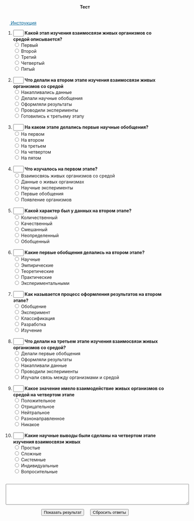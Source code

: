 <script type="text/javascript" language="JavaScript">
 var res="1111111111" 
function check_me()
{
    var count=0
    with(document.test)
{
if (!Q1[0].checked&&!Q1[1].checked&&!Q1[2].checked&&!Q1[3].checked&&!Q1[4].checked)  
{count+=1};  
if (!Q2[0].checked&&!Q2[1].checked&&!Q2[2].checked&&!Q2[3].checked&&!Q2[4].checked)  
{count+=1};  
if (!Q3[0].checked&&!Q3[1].checked&&!Q3[2].checked&&!Q3[3].checked&&!Q3[4].checked)  
{count+=1};  
if (!Q4[0].checked&&!Q4[1].checked&&!Q4[2].checked&&!Q4[3].checked&&!Q4[4].checked)  
{count+=1};  
if (!Q5[0].checked&&!Q5[1].checked&&!Q5[2].checked&&!Q5[3].checked&&!Q5[4].checked)  
{count+=1};  
if (!Q6[0].checked&&!Q6[1].checked&&!Q6[2].checked&&!Q6[3].checked&&!Q6[4].checked)  
{count+=1};  
if (!Q7[0].checked&&!Q7[1].checked&&!Q7[2].checked&&!Q7[3].checked&&!Q7[4].checked)  
{count+=1};  
if (!Q8[0].checked&&!Q8[1].checked&&!Q8[2].checked&&!Q8[3].checked&&!Q8[4].checked)  
{count+=1};  
if (!Q9[0].checked&&!Q9[1].checked&&!Q9[2].checked&&!Q9[3].checked&&!Q9[4].checked)  
{count+=1};  
if (!Q10[0].checked&&!Q10[1].checked&&!Q10[2].checked&&!Q10[3].checked&&!Q10[4].checked)  
{count+=1};  
if (count>0) 
    {alert("Вы выполнили не все задания. Проверьте себя!")  } 
        else answer()
    }
} 
 
function control(k, f1,f2,f3,f4,f5,f6,f7,f8,f9,f10) {
if (k==1&&f1.checked) return true;
if (k==2&&f2.checked) return true;
if (k==3&&f3.checked) return true;
if (k==4&&f4.checked) return true;
if (k==5&&f5.checked) return true;
if (k==6&&f6.checked) return true;
if (k==7&&f7.checked) return true;
if (k==8&&f8.checked) return true;
if (k==9&&f9.checked) return true;
if (k==10&&f10.checked) return true;
return false;
}
 
function answer()
{
answ="";
     with(document)
    {
    answ+=control(res.charAt(0) ,test.Q1[0],test.Q1[1],test.Q1[2],test.Q1[3],test.Q1[4])?"1":"0"
answ+=control(res.charAt(1) ,test.Q2[0],test.Q2[1],test.Q2[2],test.Q2[3],test.Q2[4])?"1":"0"
answ+=control(res.charAt(2) ,test.Q3[0],test.Q3[1],test.Q3[2],test.Q3[3],test.Q3[4])?"1":"0"
answ+=control(res.charAt(3) ,test.Q4[0],test.Q4[1],test.Q4[2],test.Q4[3],test.Q4[4])?"1":"0"
answ+=control(res.charAt(4) ,test.Q5[0],test.Q5[1],test.Q5[2],test.Q5[3],test.Q5[4])?"1":"0"
answ+=control(res.charAt(5) ,test.Q6[0],test.Q6[1],test.Q6[2],test.Q6[3],test.Q6[4])?"1":"0"
answ+=control(res.charAt(6) ,test.Q7[0],test.Q7[1],test.Q7[2],test.Q7[3],test.Q7[4])?"1":"0"
answ+=control(res.charAt(7) ,test.Q8[0],test.Q8[1],test.Q8[2],test.Q8[3],test.Q8[4])?"1":"0"
answ+=control(res.charAt(8) ,test.Q9[0],test.Q9[1],test.Q9[2],test.Q9[3],test.Q9[4])?"1":"0"
answ+=control(res.charAt(9) ,test.Q10[0],test.Q10[1],test.Q10[2],test.Q10[3],test.Q10[4])?"1":"0"
 
showResult();
    }
}
 
function showResult()
{
    var nok=0;
    var i,s;
 
for (i=0; i<answ.length;i++) {nok+=answ.charAt(i)=="1"?1:0;}
if(nok==10) s="ОТЛИЧНО";
if(nok<10) s="ХОРОШО";
if(nok<7.5) s="УДОВЛЕТВОРИТЕЛЬНО";
if (nok<5) s="НЕУДОВЛЕТВОРИТЕЛЬНО";
    document.test.s1.
    value="Количество правильных ответов "+nok+". Ваша оценка  "+s+". Посмотрите на окно рядом с номером вопроса. Если ответ правильный, там (+). Если ответ ошибочен, там (-).";
 
with(document.test)
    {
    if (answ.charAt(0)=="1") {T1.value=" + "} else {T1.value=" - "};
   if (answ.charAt(1)=="1") {T2.value=" + "} else {T2.value=" - "};
   if (answ.charAt(2)=="1") {T3.value=" + "} else {T3.value=" - "};
   if (answ.charAt(3)=="1") {T4.value=" + "} else {T4.value=" - "};
   if (answ.charAt(4)=="1") {T5.value=" + "} else {T5.value=" - "};
   if (answ.charAt(5)=="1") {T6.value=" + "} else {T6.value=" - "};
   if (answ.charAt(6)=="1") {T7.value=" + "} else {T7.value=" - "};
   if (answ.charAt(7)=="1") {T8.value=" + "} else {T8.value=" - "};
   if (answ.charAt(8)=="1") {T9.value=" + "} else {T9.value=" - "};
   if (answ.charAt(9)=="1") {T10.value=" + "} else {T10.value=" - "};
     }
}
function showhide(obj){
    if(obj == 'none') return 'inline';
    else return 'none';
}
</script>
<center><b>Тест</b></center><br/><br/>
&nbsp;&nbsp;&nbsp;<span style="color:#006699;text-decoration:underline;cursor:pointer;" onclick="document.getElementById('instruction').style.display = showhide(document.getElementById('instruction').style.display)">
Инструкция</span>
 <br/>
<div id="instruction" style="display: none; width: 100%;">
<ul>
<li>Выберите один из вариантов в каждом из 10 вопросов;</li>
<li>Нажмите на кнопку "Показать результат";</li>
<li>Скрипт не покажет результат, пока Вы не ответите на все вопросы;</li>
<li>Загляните в окно рядом с номером задания. Если ответ правильный, то там (+). Если Вы ошиблись, там (-).</li>
<li>За каждый правильный ответ начисляется 1 балл;</li>
<li>Оценки: менее 5 баллов - НЕУДОВЛЕТВОРИТЕЛЬНО, от 5 но менее 7.5 - УДОВЛЕТВОРИТЕЛЬНО, 7.5 и менее 10 - ХОРОШО, 10 - ОТЛИЧНО;</li>
<li>Чтобы сбросить результат тестирования, нажать кнопку "Сбросить ответы";</li>
</ul>
</div>
<form name="test"><ol>
<li><INPUT type="text" size="1" name="T1"/><b> Какой этап изучения взаимосвязи живых организмов со средой описывается?</b><br/>
<input type="radio" name="Q1"/> Первый<br />
<input type="radio" name="Q1"/> Второй<br />
<input type="radio" name="Q1"/> Третий<br />
<input type="radio" name="Q1"/> Четвертый<br />
<input type="radio" name="Q1"/> Пятый<br />
<br/></li><li><INPUT type="text" size="1" name="T2"/><b> Что делали на втором этапе изучения взаимосвязи живых организмов со средой</b><br/>
<input type="radio" name="Q2"/> Накапливались данные<br />
<input type="radio" name="Q2"/> Делали научные обобщения<br />
<input type="radio" name="Q2"/> Оформляли результаты<br />
<input type="radio" name="Q2"/> Проводили эксперименты<br />
<input type="radio" name="Q2"/> Готовились к третьему этапу<br />
<br/></li><li><INPUT type="text" size="1" name="T3"/><b> На каком этапе делались первые научные обобщения?</b><br/>
<input type="radio" name="Q3"/> На первом<br />
<input type="radio" name="Q3"/> На втором<br />
<input type="radio" name="Q3"/> На третьем<br />
<input type="radio" name="Q3"/> На четвертом<br />
<input type="radio" name="Q3"/> На пятом<br />
<br/></li><li><INPUT type="text" size="1" name="T4"/><b> Что изучалось на первом этапе?</b><br/>
<input type="radio" name="Q4"/> Взаимосвязь живых организмов со средой<br />
<input type="radio" name="Q4"/> Данные о живых организмах<br />
<input type="radio" name="Q4"/> Научные эксперименты<br />
<input type="radio" name="Q4"/> Первые обобщения<br />
<input type="radio" name="Q4"/> Появление организмов<br />
<br/></li><li><INPUT type="text" size="1" name="T5"/><b> Какой характер был у данных на втором этапе?</b><br/>
<input type="radio" name="Q5"/> Количественный<br />
<input type="radio" name="Q5"/> Качественный<br />
<input type="radio" name="Q5"/> Смешанный<br />
<input type="radio" name="Q5"/> Неопределенный<br />
<input type="radio" name="Q5"/> Обобщенный<br />
<br/></li><li><INPUT type="text" size="1" name="T6"/><b> Какие первые обобщения делались на втором этапе?</b><br/>
<input type="radio" name="Q6"/> Научные<br />
<input type="radio" name="Q6"/> Эмпирические<br />
<input type="radio" name="Q6"/> Теоретические<br />
<input type="radio" name="Q6"/> Практические<br />
<input type="radio" name="Q6"/> Экспериментальными<br />
<br/></li><li><INPUT type="text" size="1" name="T7"/><b> Как называется процесс оформления результатов на втором этапе?</b><br/>
<input type="radio" name="Q7"/> Обобщение<br />
<input type="radio" name="Q7"/> Эксперимент<br />
<input type="radio" name="Q7"/> Классификация<br />
<input type="radio" name="Q7"/> Разработка<br />
<input type="radio" name="Q7"/> Изучение<br />
<br/></li><li><INPUT type="text" size="1" name="T8"/><b> Что делали на третьем этапе изучения взаимосвязи живых организмов со средой?</b><br/>
<input type="radio" name="Q8"/> Делали первые обобщения<br />
<input type="radio" name="Q8"/> Оформляли результаты<br />
<input type="radio" name="Q8"/> Накапливали данные<br />
<input type="radio" name="Q8"/> Проводили эксперименты<br />
<input type="radio" name="Q8"/> Изучали связь между организмами и средой<br />
<br/></li><li><INPUT type="text" size="1" name="T9"/><b> Какое значение имело взаимодействие живых организмов со средой на четвертом этапе</b><br/>
<input type="radio" name="Q9"/> Положительное<br />
<input type="radio" name="Q9"/> Отрицательное<br />
<input type="radio" name="Q9"/> Нейтральное<br />
<input type="radio" name="Q9"/> Разнонаправленное<br />
<input type="radio" name="Q9"/> Никакое<br />
<br/></li><li><INPUT type="text" size="1" name="T10"/><b> Какие научные выводы были сделаны на четвертом этапе изучения взаимосвязи живых</b><br/>
<input type="radio" name="Q10"/> Простые<br />
<input type="radio" name="Q10"/> Сложные<br />
<input type="radio" name="Q10"/> Системные<br />
<input type="radio" name="Q10"/> Индивидуальные<br />
<input type="radio" name="Q10"/> Вопросительные<br />
<br/></li></ol>     
<CENTER>
<P><TEXTAREA name="s1" rows="4" cols="70" readonly> </TEXTAREA> </P>
<INPUT onclick="check_me()" type="button" value="Показать результат"/>&nbsp;&nbsp;&nbsp;&nbsp; 
<INPUT type="reset" value="Сбросить ответы"/> 
</CENTER>        
</form> 
